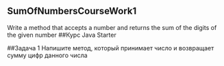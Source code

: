 ## SumOfNumbersCourseWork1
Write a method that accepts a number and returns the sum of the digits of the given number
##Курс Java Starter

##Задача 1
Напишите метод, который принимает число и возвращает сумму цифр данного числа
